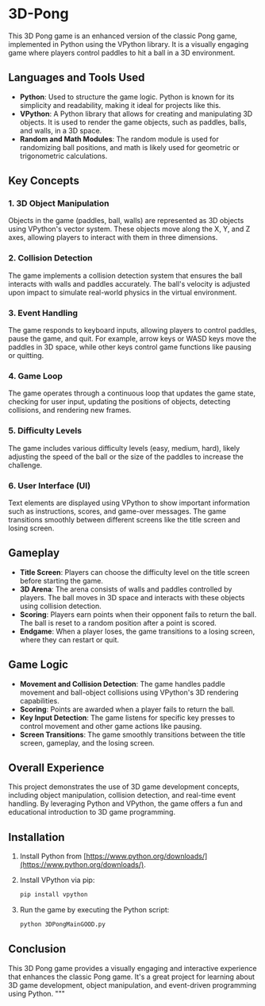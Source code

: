 # 3D-Pong

This 3D Pong game is an enhanced version of the classic Pong game, implemented in Python using the VPython library. It is a visually engaging game where players control paddles to hit a ball in a 3D environment.

## Languages and Tools Used

- **Python**: Used to structure the game logic. Python is known for its simplicity and readability, making it ideal for projects like this.
- **VPython**: A Python library that allows for creating and manipulating 3D objects. It is used to render the game objects, such as paddles, balls, and walls, in a 3D space.
- **Random and Math Modules**: The random module is used for randomizing ball positions, and math is likely used for geometric or trigonometric calculations.

## Key Concepts

### 1. 3D Object Manipulation
Objects in the game (paddles, ball, walls) are represented as 3D objects using VPython's vector system. These objects move along the X, Y, and Z axes, allowing players to interact with them in three dimensions.

### 2. Collision Detection
The game implements a collision detection system that ensures the ball interacts with walls and paddles accurately. The ball's velocity is adjusted upon impact to simulate real-world physics in the virtual environment.

### 3. Event Handling
The game responds to keyboard inputs, allowing players to control paddles, pause the game, and quit. For example, arrow keys or WASD keys move the paddles in 3D space, while other keys control game functions like pausing or quitting.

### 4. Game Loop
The game operates through a continuous loop that updates the game state, checking for user input, updating the positions of objects, detecting collisions, and rendering new frames.

### 5. Difficulty Levels
The game includes various difficulty levels (easy, medium, hard), likely adjusting the speed of the ball or the size of the paddles to increase the challenge.

### 6. User Interface (UI)
Text elements are displayed using VPython to show important information such as instructions, scores, and game-over messages. The game transitions smoothly between different screens like the title screen and losing screen.

## Gameplay

- **Title Screen**: Players can choose the difficulty level on the title screen before starting the game.
- **3D Arena**: The arena consists of walls and paddles controlled by players. The ball moves in 3D space and interacts with these objects using collision detection.
- **Scoring**: Players earn points when their opponent fails to return the ball. The ball is reset to a random position after a point is scored.
- **Endgame**: When a player loses, the game transitions to a losing screen, where they can restart or quit.

## Game Logic

- **Movement and Collision Detection**: The game handles paddle movement and ball-object collisions using VPython's 3D rendering capabilities.
- **Scoring**: Points are awarded when a player fails to return the ball.
- **Key Input Detection**: The game listens for specific key presses to control movement and other game actions like pausing.
- **Screen Transitions**: The game smoothly transitions between the title screen, gameplay, and the losing screen.

## Overall Experience

This project demonstrates the use of 3D game development concepts, including object manipulation, collision detection, and real-time event handling. By leveraging Python and VPython, the game offers a fun and educational introduction to 3D game programming.

## Installation

1. Install Python from [https://www.python.org/downloads/](https://www.python.org/downloads/).
2. Install VPython via pip:

    ```bash
    pip install vpython
    ```

3. Run the game by executing the Python script:

    ```bash
    python 3DPongMainGOOD.py
    ```

## Conclusion

This 3D Pong game provides a visually engaging and interactive experience that enhances the classic Pong game. It's a great project for learning about 3D game development, object manipulation, and event-driven programming using Python.
"""
